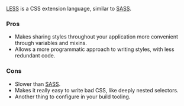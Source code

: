 [LESS](http://lesscss.org/) is a CSS extension language, similar to [SASS]().

### Pros

- Makes sharing styles throughout your application more convenient through variables and mixins.
- Allows a more programmatic approach to writing styles, with less redundant code.

### Cons

- Slower than [SASS]().
- Makes it really easy to write bad CSS, like deeply nested selectors.
- Another thing to configure in your build tooling.
